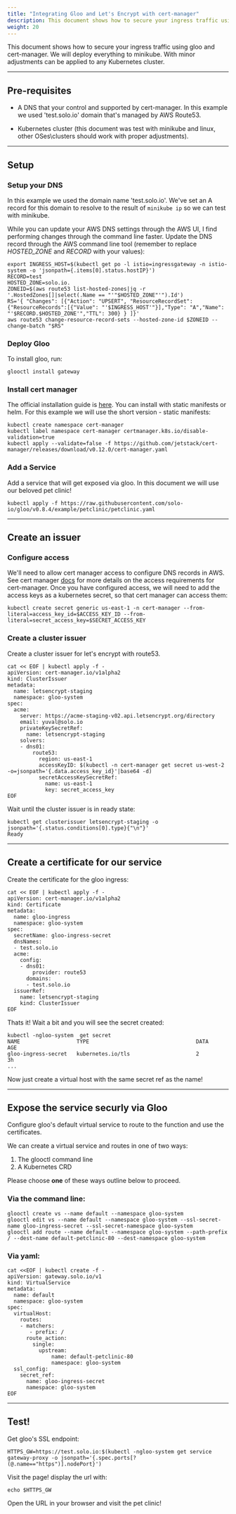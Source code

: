 ```yaml
---
title: "Integrating Gloo and Let's Encrypt with cert-manager"
description: This document shows how to secure your ingress traffic using gloo and cert-manager. We will deploy everything to minikube. With minor adjustments can be applied to any Kubernetes cluster.
weight: 20
---
```


This document shows how to secure your ingress traffic using gloo and cert-manager. We will deploy everything to minikube. With minor adjustments can be applied to any Kubernetes cluster.

---

## Pre-requisites

* A DNS that your control and supported by cert-manager. In this example we used 'test.solo.io' domain that's managed by AWS Route53.

* Kubernetes cluster (this document was test with minikube and linux, other OSes\clusters should work with proper adjustments).

---

## Setup

### Setup your DNS

In this example we used the domain name 'test.solo.io'. We've set an A record for this domain to resolve to the result of `minikube ip` so we can test with minikube.

While you can update your AWS DNS settings through the AWS UI, I find performing changes through the command line faster. Update the DNS record through the AWS command line tool (remember to replace *HOSTED_ZONE* and *RECORD* with your values):

```shell
export INGRESS_HOST=$(kubectl get po -l istio=ingressgateway -n istio-system -o 'jsonpath={.items[0].status.hostIP}')
RECORD=test
HOSTED_ZONE=solo.io.
ZONEID=$(aws route53 list-hosted-zones|jq -r '.HostedZones[]|select(.Name == "'"$HOSTED_ZONE"'").Id')
RS='{ "Changes": [{"Action": "UPSERT", "ResourceRecordSet":{"ResourceRecords":[{"Value": "'$INGRESS_HOST'"}],"Type": "A","Name": "'$RECORD.$HOSTED_ZONE'","TTL": 300} } ]}'
aws route53 change-resource-record-sets --hosted-zone-id $ZONEID --change-batch "$RS"
```

### Deploy Gloo

To install gloo, run:
```shell
glooctl install gateway
```

### Install cert manager

The official installation guide is [here](https://docs.cert-manager.io/en/latest/getting-started/install.html). You can install with static manifests or helm. For this example we will use the short version - static manifests:

```shell
kubectl create namespace cert-manager
kubectl label namespace cert-manager certmanager.k8s.io/disable-validation=true
kubectl apply --validate=false -f https://github.com/jetstack/cert-manager/releases/download/v0.12.0/cert-manager.yaml
```

### Add a Service

Add a service that will get exposed via gloo. In this document we will use our beloved pet clinic!

```shell
kubectl apply -f https://raw.githubusercontent.com/solo-io/gloo/v0.8.4/example/petclinic/petclinic.yaml
```

---

## Create an issuer

### Configure access

We'll need to allow cert manager access to configure DNS records in AWS. See cert manager [docs](https://docs.cert-manager.io/en/latest/tasks/acme/configuring-dns01/route53.html) for more details on the access requirements for cert-manager. Once you have configured access, we will need to add the access keys as a kubernetes secret, so that cert manager can access them:

```shell
kubectl create secret generic us-east-1 -n cert-manager --from-literal=access_key_id=$ACCESS_KEY_ID --from-literal=secret_access_key=$SECRET_ACCESS_KEY
```

### Create a cluster issuer
Create a cluster issuer for let's encrypt with route53.

```shell
cat << EOF | kubectl apply -f -
apiVersion: cert-manager.io/v1alpha2
kind: ClusterIssuer
metadata:
  name: letsencrypt-staging
  namespace: gloo-system
spec:
  acme:
    server: https://acme-staging-v02.api.letsencrypt.org/directory
    email: yuval@solo.io
    privateKeySecretRef:
      name: letsencrypt-staging
    solvers:
    - dns01:
        route53:
          region: us-east-1
          accessKeyID: $(kubectl -n cert-manager get secret us-west-2 -o=jsonpath='{.data.access_key_id}'|base64 -d)
          secretAccessKeySecretRef:
            name: us-east-1
            key: secret_access_key
EOF
```

Wait until the cluster issuer is in ready state:

```
kubectl get clusterissuer letsencrypt-staging -o jsonpath='{.status.conditions[0].type}{"\n"}'
Ready
```

---

## Create a certificate for our service

Create the certificate for the gloo ingress:
```shell
cat << EOF | kubectl apply -f -
apiVersion: cert-manager.io/v1alpha2
kind: Certificate
metadata:
  name: gloo-ingress
  namespace: gloo-system
spec:
  secretName: gloo-ingress-secret
  dnsNames:
  - test.solo.io
  acme:
    config:
    - dns01:
        provider: route53
      domains:
      - test.solo.io
  issuerRef:
    name: letsencrypt-staging
    kind: ClusterIssuer
EOF
```

Thats it! Wait a bit and you will see the secret created:
```shell
kubectl -ngloo-system  get secret
NAME                  TYPE                                  DATA      AGE
gloo-ingress-secret   kubernetes.io/tls                     2         3h
...
```

Now just create a virtual host with the same secret ref as the name!

---

## Expose the service securly via Gloo

Configure gloo's default virtual service to route to the function and use the certificates.

We can create a virtual service and routes in one of two ways:

1. The glooctl command line
1. A Kubernetes CRD

Please choose **one** of these ways outline below to proceed.

### Via the command line:

```shell
glooctl create vs --name default --namespace gloo-system
glooctl edit vs --name default --namespace gloo-system --ssl-secret-name gloo-ingress-secret --ssl-secret-namespace gloo-system
glooctl add route --name default --namespace gloo-system --path-prefix / --dest-name default-petclinic-80 --dest-namespace gloo-system
```

### Via yaml:

```shell
cat <<EOF | kubectl create -f -
apiVersion: gateway.solo.io/v1
kind: VirtualService
metadata:
  name: default
  namespace: gloo-system
spec:
  virtualHost:
    routes:
    - matchers:
       - prefix: /
      route_action:
        single:
          upstream:
              name: default-petclinic-80
              namespace: gloo-system
  ssl_config:
    secret_ref:
      name: gloo-ingress-secret
      namespace: gloo-system
EOF
```

---

## Test!

Get gloo's SSL endpoint:
```shell
HTTPS_GW=https://test.solo.io:$(kubectl -ngloo-system get service gateway-proxy -o jsonpath='{.spec.ports[?(@.name=="https")].nodePort}')
```

Visit the page! display the url with:
```shell
echo $HTTPS_GW
```

Open the URL in your browser and visit the pet clinic!
